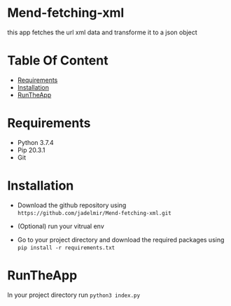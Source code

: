 # Mend-fetching-xml
  this app fetches the url xml data and transforme it to a json object 

# Table Of Content
- [Requirements](#Requirements)
- [Installation](#Installation)
- [RunTheApp](#RunTheApp)

# Requirements
  - Python 3.7.4
  - Pip 20.3.1 
  - Git
# Installation
  - Download the github repository using
    `https://github.com/jadelmir/Mend-fetching-xml.git`
  * (Optional)    run your vitrual env 

  
  - Go to your project directory and download the required packages using
    `pip install -r requirements.txt `
    
# RunTheApp
  In your project directory  run 
    `python3 index.py`

  

